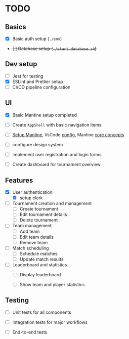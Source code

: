 # TODO

## Basics

 - [x] Basic auth setup (`./env`)
 - ~~[ ] Database setup (`./start-database.sh`)~~

## Dev setup
- [ ] Jest for testing
- [x] ESLint and Prettier setup
- [ ] CI/CD pipeline configuration

## UI

 - [x] Basic Mantine setup completed
  - [ ] Create `AppShell` with basic navigation items

 - [ ] [Setup Mantine](https://mantine.dev/guides/next/#templates), VsCode [config](https://mantine.dev/getting-started/#set-up-vs-code), Mantine [core concepts](https://mantine.dev/getting-started/#learn)

 - [ ] configure design system 

 - [ ] Implement user registration and login forms

 - [ ] Create dashboard for tournament overview

## Features

- [x] User authentication
  - [x] setup clerk
- [ ] Tournament creation and management
  - [ ] Create tournament
  - [ ] Edit tournament details
  - [ ] Delete tournament
- [ ] Team management
  - [ ] Add team
  - [ ] Edit team details
  - [ ] Remove team
- [ ] Match scheduling
  - [ ] Schedule matches
  - [ ] Update match results
- [ ] Leaderboard and statistics
  - [ ] Display leaderboard
  - [ ] Show team and player statistics


## Testing

- [ ] Unit tests for all components
- [ ] Integration tests for major workflows
- [ ] End-to-end tests

